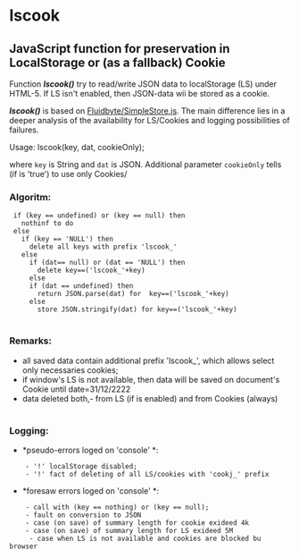 # lscook
## JavaScript function for preservation in LocalStorage or (as a fallback) Cookie  

Function ***lscook()*** try to read/write JSON data to localStorage (LS) under HTML-5. 
If LS isn't enabled, then JSON-data wii be stored as a cookie. 

***lscook()*** is based on [Fluidbyte/SimpleStore.js](https://gist.github.com/Fluidbyte/4718380).
The main difference lies in a deeper analysis of the availability for LS/Cookies and logging possibilities of failures.

Usage:
    lscook(key, dat, cookieOnly);
    
 where `key` is String and `dat` is JSON. Additional parameter `cookieOnly` tells (if is 'true') to use only Cookies/
  
### Algoritm: 
```
 if (key == undefined) or (key == null) then 
   nothinf to do
 else
   if (key == 'NULL') then 
     delete all keys with prefix 'lscook_'
   else
     if (dat== null) or (dat == 'NULL') then 
       delete key==('lscook_'+key)
     else
     if (dat == undefined) then 
       return JSON.parse(dat) for  key==('lscook_'+key)
     else
       store JSON.stringify(dat) for key==('lscook_'+key) 
```   
#
### Remarks:
 
  - all saved data contain additional prefix 'lscook_', which allows select only necessaries cookies; 
  - if window's LS is not available, then data will be saved on document's Cookie until date=31/12/2222
  - data deleted both,- from LS (if is enabled) and from Cookies (always)
 #
 ### Logging: 
   + *pseudo-errors loged on 'console' *:
```   
    - '!' localStorage disabled;
    - '!' fact of deleting of all LS/cookies with 'cookj_' prefix 
 ```    
   + *foresaw errors loged on 'console' *:
```      
    - call with (key == nothing) or (key == null);
    - fault on conversion to JSON
    - case (on save) of summary length for cookie exideed 4k
    - case (on save) of summary length for LS exideed 5M
     - case when LS is not available and cookies are blocked bu browser
```
